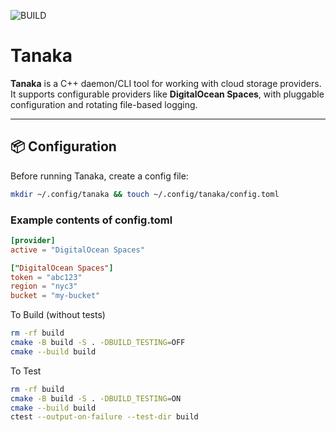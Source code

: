 ![BUILD](https://github.com/hrutvikpatel/tanaka/actions/workflows/ci.yml/badge.svg)

# Tanaka

**Tanaka** is a C++ daemon/CLI tool for working with cloud storage providers. It supports configurable providers like **DigitalOcean Spaces**, with pluggable configuration and rotating file-based logging.

---

## 📦 Configuration

Before running Tanaka, create a config file:

```bash
mkdir ~/.config/tanaka && touch ~/.config/tanaka/config.toml
```

### Example contents of config.toml

```toml
[provider]
active = "DigitalOcean Spaces"

["DigitalOcean Spaces"]
token = "abc123"
region = "nyc3"
bucket = "my-bucket"
```


To Build (without tests)
```bash
rm -rf build
cmake -B build -S . -DBUILD_TESTING=OFF
cmake --build build
```

To Test
```bash
rm -rf build
cmake -B build -S . -DBUILD_TESTING=ON
cmake --build build
ctest --output-on-failure --test-dir build
```
